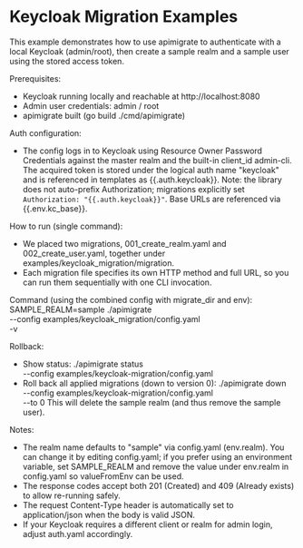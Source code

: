 # Keycloak Migration Examples

This example demonstrates how to use apimigrate to authenticate with a local Keycloak (admin/root), then create a sample realm and a sample user using the stored access token.

Prerequisites:
- Keycloak running locally and reachable at http://localhost:8080
- Admin user credentials: admin / root
- apimigrate built (go build ./cmd/apimigrate)

Auth configuration:
- The config logs in to Keycloak using Resource Owner Password Credentials against the master realm and the built-in client_id admin-cli. The acquired token is stored under the logical auth name "keycloak" and is referenced in templates as {{.auth.keycloak}}. Note: the library does not auto-prefix Authorization; migrations explicitly set `Authorization: "{{.auth.keycloak}}"`. Base URLs are referenced via {{.env.kc_base}}.

How to run (single command):
- We placed two migrations, 001_create_realm.yaml and 002_create_user.yaml, together under examples/keycloak_migration/migration.
- Each migration file specifies its own HTTP method and full URL, so you can run them sequentially with one CLI invocation.

Command (using the combined config with migrate_dir and env):
SAMPLE_REALM=sample ./apimigrate \
  --config examples/keycloak_migration/config.yaml \
  -v

Rollback:
- Show status:
  ./apimigrate status \
    --config examples/keycloak-migration/config.yaml
- Roll back all applied migrations (down to version 0):
  ./apimigrate down \
    --config examples/keycloak-migration/config.yaml \
    --to 0
  This will delete the sample realm (and thus remove the sample user).

Notes:
- The realm name defaults to "sample" via config.yaml (env.realm). You can change it by editing config.yaml; if you prefer using an environment variable, set SAMPLE_REALM and remove the value under env.realm in config.yaml so valueFromEnv can be used.
- The response codes accept both 201 (Created) and 409 (Already exists) to allow re-running safely.
- The request Content-Type header is automatically set to application/json when the body is valid JSON.
- If your Keycloak requires a different client or realm for admin login, adjust auth.yaml accordingly.
